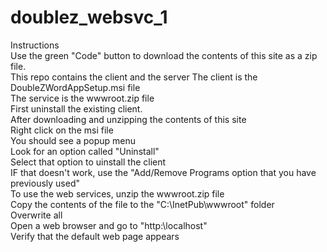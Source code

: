 # doublez_websvc_1
Instructions  
Use the green "Code" button to download the contents of this site as a zip file.   
This repo contains the client and the server
The client is the DoubleZWordAppSetup.msi file  
The service is the wwwroot.zip file  
First uninstall the existing client.  
After downloading and unzipping the contents of this site  
Right click on the msi file   
You should see a popup menu  
Look for an option called "Uninstall"  
Select that option to uinstall the client  
IF that doesn't work, use the "Add/Remove Programs option that you have previously used"  
To use the web services, unzip the wwwroot.zip file  
Copy the contents of the file to the "C:\InetPub\wwwroot\" folder  
Overwrite all  
Open a web browser and go to "http:\\localhost\"  
Verify that the default web page appears   

